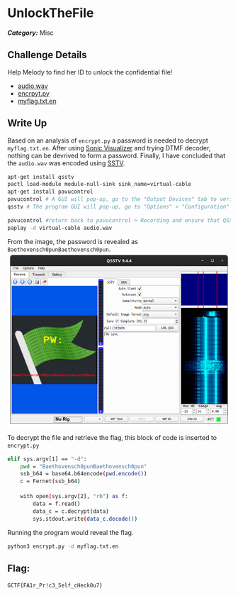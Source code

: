 # UnlockTheFile
___Category:___ Misc
## Challenge Details
Help Melody to find her ID to unlock the confidential file!
- [audio.wav](files/audio.wav)
- [encrpyt.py](files/encrypt.py)
- [myflag.txt.en](files/myflag.txt.en)

## Write Up
Based on an analysis of ```encrypt.py``` a password is needed to decrypt ```myflag.txt.en```. After using [Sonic Visualizer](https://www.sonicvisualiser.org/) and trying DTMF decoder, nothing can be devrived to form a password. Finally, I have concluded that the ```audio.wav``` was encoded using [SSTV](https://en.wikipedia.org/wiki/Slow-scan_television).

```sh
apt-get install qsstv
pactl load-module module-null-sink sink_name=virtual-cable
apt-get install pavucontrol
pavucontrol # A GUI will pop-up, go to the "Output Devices" tab to verify that you have the "Null Output" device. 
qsstv # The program GUI will pop-up, go to "Options" > "Configuration" > "Sound" and select the "PulseAudio" Audio Interface
```
```sh
pavucontrol #return back to pavucontrol > Recording and ensure that QSSTV is using "Null Output"
paplay -d virtual-cable audio.wav
```

From the image, the password is revealed as ```Baethovensch0punBaethovensch0pun```.
![](images/1.png)

To decrypt the file and retrieve the flag, this block of code is inserted to ```encrypt.py```
```sh
elif sys.argv[1] == "-d":
    pwd = "Baethovensch0punBaethovensch0pun"
    ssb_b64 = base64.b64encode(pwd.encode())
    c = Fernet(ssb_b64)

    with open(sys.argv[2], "rb") as f:
        data = f.read()
        data_c = c.decrypt(data)
        sys.stdout.write(data_c.decode())
```

Running the program would reveal the flag.
```sh
python3 encrypt.py -d myflag.txt.en 
```

## Flag:
```sh
GCTF{FA1r_Pr!c3_5elf_cHeck0u7}
```